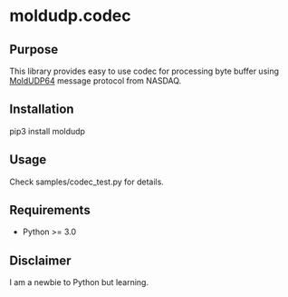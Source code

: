 # moldudp.codec

## Purpose
This library provides easy to use codec for processing byte buffer using <a href="http://www.nasdaqtrader.com/content/technicalsupport/specifications/dataproducts/moldudp64.pdf">MoldUDP64</a> message protocol from NASDAQ.

## Installation
pip3 install moldudp

## Usage
Check samples/codec_test.py for details.

## Requirements
- Python >= 3.0

## Disclaimer
I am a newbie to Python but learning.
